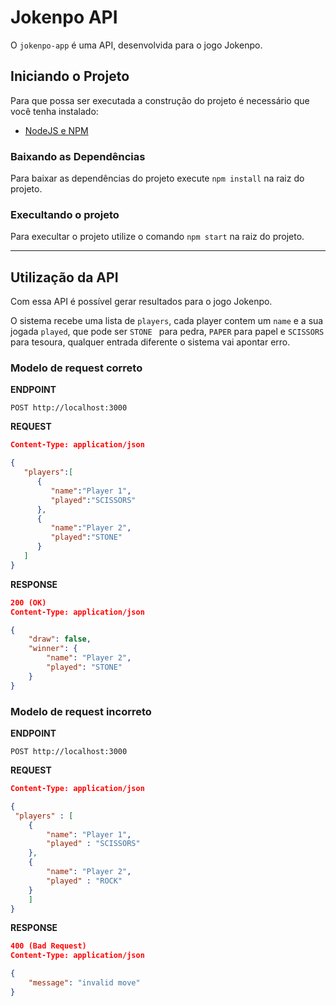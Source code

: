 # Jokenpo API

O `jokenpo-app` é uma API, desenvolvida para o jogo Jokenpo.


## Iniciando o Projeto

Para que possa ser executada a construção do projeto é necessário que você tenha instalado:

* [NodeJS e NPM](https://nodejs.org)


### Baixando as Dependências

Para baixar as dependências do projeto execute `npm install` na raiz do projeto. 

### Execultando o projeto

Para execultar o projeto utilize o comando `npm start` na raiz do projeto.

---

## Utilização da API

Com essa API é possível gerar resultados para o jogo Jokenpo.

O sistema recebe uma lista de `players`, cada player contem um `name` e a sua jogada `played`, 
que pode ser `STONE ` para pedra, 
`PAPER` para papel e `SCISSORS` para tesoura, qualquer entrada diferente o sistema vai apontar erro.  

### Modelo de request correto

**ENDPOINT**

```
POST http://localhost:3000
```

**REQUEST**

```json
Content-Type: application/json

{  
   "players":[  
      {  
         "name":"Player 1",
         "played":"SCISSORS"
      },
      {  
         "name":"Player 2",
         "played":"STONE"
      }
   ]
}
```

**RESPONSE**

```json
200 (OK)
Content-Type: application/json

{
    "draw": false,
    "winner": {
        "name": "Player 2",
        "played": "STONE"
    }
}
```

### Modelo de request incorreto

**ENDPOINT**

```
POST http://localhost:3000
```

**REQUEST**

```json
Content-Type: application/json

{
 "players" : [
 	{
 		"name": "Player 1",
 		"played" : "SCISSORS"
 	},
	{
		"name": "Player 2",
		"played" : "ROCK"
	}
	]
}
```

**RESPONSE**

```json
400 (Bad Request)
Content-Type: application/json

{
    "message": "invalid move"
}
```
